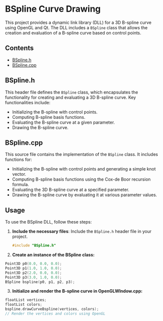 # BSpline Curve Drawing

This project provides a dynamic link library (DLL) for a 3D B-spline curve using OpenGL and Qt. The DLL includes a `BSpline` class that allows the creation and evaluation of a B-spline curve based on control points.

## Contents

- [BSpline.h](#bsplineh)
- [BSpline.cpp](#bsplinecpp)

## BSpline.h

This header file defines the `BSpline` class, which encapsulates the functionality for creating and evaluating a 3D B-spline curve. Key functionalities include:

- Initializing the B-spline with control points.
- Computing B-spline basis functions.
- Evaluating the B-spline curve at a given parameter.
- Drawing the B-spline curve.

## BSpline.cpp

This source file contains the implementation of the `BSpline` class. It includes functions for:

- Initializing the B-spline with control points and generating a simple knot vector.
- Computing B-spline basis functions using the Cox-de Boor recursion formula.
- Evaluating the 3D B-spline curve at a specified parameter.
- Drawing the B-spline curve by evaluating it at various parameter values.

## Usage

To use the BSpline DLL, follow these steps:

1. **Include the necessary files**: Include the `BSpline.h` header file in your project.

   ```cpp
   #include "BSpline.h"
   ```
2. **Create an instance of the BSpline class:**
```cpp
Point3D p0(0.0, 0.0, 0.0);
Point3D p1(1.0, 1.0, 0.0);
Point3D p2(2.0, 0.0, 0.0);
Point3D p3(3.0, 1.0, 0.0);
BSpline bspline(p0, p1, p2, p3);
```
3. **Initialize and render the B-spline curve in OpenGLWIndow.cpp:**
```cpp
floatList vertices;
floatList colors;
bspline.drawCurveBspline(vertices, colors);
// Render the vertices and colors using OpenGL
```
